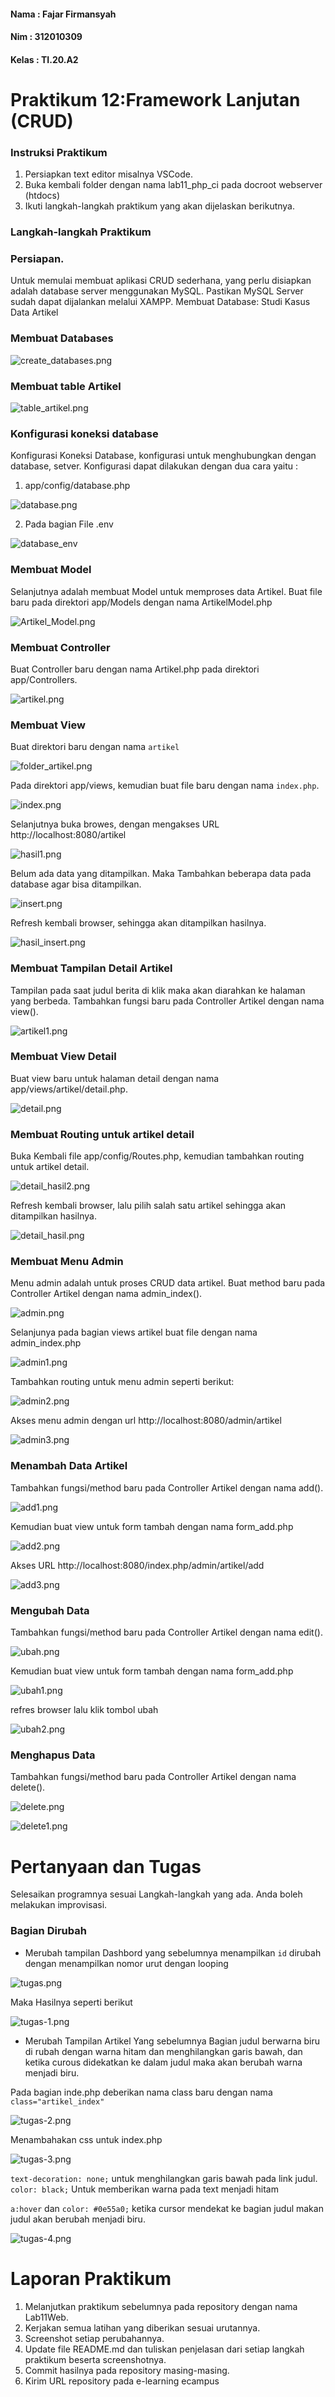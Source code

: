 #### Nama   : Fajar Firmansyah
#### Nim    : 312010309
#### Kelas  : TI.20.A2


# Praktikum 12:Framework Lanjutan (CRUD)


### Instruksi Praktikum

1. Persiapkan text editor misalnya VSCode.
2. Buka kembali folder dengan nama lab11_php_ci pada docroot webserver (htdocs)
3. Ikuti langkah-langkah praktikum yang akan dijelaskan berikutnya.

### Langkah-langkah Praktikum
### Persiapan.

Untuk memulai membuat aplikasi CRUD sederhana, yang perlu disiapkan adalah
database server menggunakan MySQL. Pastikan MySQL Server sudah dapat dijalankan
melalui XAMPP.
Membuat Database: Studi Kasus Data Artikel

### Membuat Databases 

![create_databases.png](img/create_databases.png)

### Membuat table Artikel

![table_artikel.png](img/table_artikel.png)

### Konfigurasi koneksi database

Konfigurasi Koneksi Database, konfigurasi untuk menghubungkan dengan database, setver. Konfigurasi dapat dilakukan dengan dua cara yaitu :

1. app/config/database.php

![database.png](img/database.png)

2. Pada bagian File .env 

![database_env](img/database_env.png)

### Membuat Model
Selanjutnya adalah membuat Model untuk memproses data Artikel. Buat file baru pada
direktori app/Models dengan nama ArtikelModel.php

![Artikel_Model.png](img/Artikel_Model.png)

### Membuat Controller

Buat Controller baru dengan nama Artikel.php pada direktori app/Controllers.

![artikel.png](img/artikel.png)

### Membuat View

Buat direktori baru dengan nama `artikel` 

![folder_artikel.png](img/folder_artikel.png)

Pada direktori app/views, kemudian buat file
baru dengan nama `index.php`.

![index.png](img/index.png)

Selanjutnya buka browes, dengan mengakses URL http://localhost:8080/artikel

![hasil1.png](img/hasil1.png)

Belum ada data yang ditampilkan. Maka Tambahkan beberapa data pada database agar bisa ditampilkan.

![insert.png](img/insert.png)

Refresh kembali browser, sehingga akan ditampilkan hasilnya.

![hasil_insert.png](img/hasil_insert.png)

### Membuat Tampilan Detail Artikel

Tampilan pada saat judul berita di klik maka akan diarahkan ke halaman yang berbeda. Tambahkan fungsi baru pada Controller Artikel dengan nama view().

![artikel1.png](img/artikel1.png)

### Membuat View Detail

Buat view baru untuk halaman detail dengan nama app/views/artikel/detail.php.

![detail.png](img/detail.png)

### Membuat Routing untuk artikel detail

Buka Kembali file app/config/Routes.php, kemudian tambahkan routing untuk artikel detail.

![detail_hasil2.png](img/detail_hasil2.png)

Refresh kembali browser, lalu pilih salah satu artikel sehingga akan ditampilkan hasilnya.

![detail_hasil.png](img/detail_hasil.png)

### Membuat Menu Admin

Menu admin adalah untuk proses CRUD data artikel. Buat method baru pada Controller Artikel dengan nama admin_index().

![admin.png](img/admin.png)

Selanjunya pada bagian views artikel buat file dengan nama admin_index.php

![admin1.png](img/admin1.png)

Tambahkan routing untuk menu admin seperti berikut:

![admin2.png](img/admin2.png)

Akses menu admin dengan url http://localhost:8080/admin/artikel

![admin3.png](img/admin3.png)

### Menambah Data Artikel

Tambahkan fungsi/method baru pada Controller Artikel dengan nama add().

![add1.png](img/add1.png)

Kemudian buat view untuk form tambah dengan nama form_add.php

![add2.png](img/add2.png)

Akses URL http://localhost:8080/index.php/admin/artikel/add

![add3.png](img/add3.png)


### Mengubah Data

Tambahkan fungsi/method baru pada Controller Artikel dengan nama edit().

![ubah.png](img/ubah.png)

Kemudian buat view untuk form tambah dengan nama form_add.php

![ubah1.png](img/ubah1.png)

refres browser lalu klik tombol ubah 


![ubah2.png](img/ubah2.png)


### Menghapus Data

Tambahkan fungsi/method baru pada Controller Artikel dengan nama delete().

![delete.png](img/delete.png)

![delete1.png](img/delete1.png)


# Pertanyaan dan Tugas

Selesaikan programnya sesuai Langkah-langkah yang ada. Anda boleh melakukan improvisasi.

### Bagian Dirubah

* Merubah tampilan Dashbord yang sebelumnya menampilkan `id` dirubah dengan menampilkan nomor urut dengan looping 

![tugas.png](img/tugas.png)

Maka Hasilnya seperti berikut

![tugas-1.png](img/tugas-1.png)

* Merubah Tampilan Artikel Yang sebelumnya Bagian judul berwarna biru di rubah dengan warna hitam dan menghilangkan garis bawah, dan ketika curous didekatkan ke dalam judul maka akan berubah warna menjadi biru.

Pada bagian inde.php deberikan nama class baru dengan nama `class="artikel_index"`

![tugas-2.png](img/tugas-2.png)

Menambahakan css untuk index.php

![tugas-3.png](img/tugas-3.png)

`text-decoration: none;` untuk menghilangkan garis bawah pada link judul.
`color: black;` Untuk memberikan warna pada text menjadi hitam

`a:hover` dan  `color: #0e55a0;` ketika cursor mendekat ke bagian judul makan judul akan berubah menjadi biru.

![tugas-4.png](img/tugas-4.png)

# Laporan Praktikum
1. Melanjutkan praktikum sebelumnya pada repository dengan nama Lab11Web.
2. Kerjakan semua latihan yang diberikan sesuai urutannya.
3. Screenshot setiap perubahannya.
4. Update file README.md dan tuliskan penjelasan dari setiap langkah praktikum beserta screenshotnya.
5. Commit hasilnya pada repository masing-masing.
6. Kirim URL repository pada e-learning ecampus

